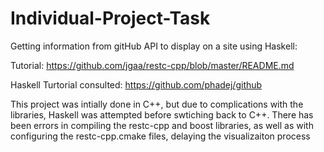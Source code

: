 # Individual-Project-Task
Getting information from gitHub API to display on a site using Haskell:

Tutorial: https://github.com/jgaa/restc-cpp/blob/master/README.md

Haskell Turtorial consulted: https://github.com/phadej/github


This project was intially done in C++, but due to complications with the libraries, Haskell was attempted before swtiching back to C++. There has been errors in compiling the restc-cpp and boost libraries, as well as with configuring the restc-cpp.cmake files, delaying the visualizaiton process

